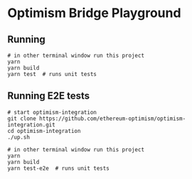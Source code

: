 # Optimism Bridge Playground

## Running

```
# in other terminal window run this project
yarn
yarn build
yarn test  # runs unit tests
```

## Running E2E tests

```
# start optimism-integration
git clone https://github.com/ethereum-optimism/optimism-integration.git
cd optimism-integration
./up.sh

# in other terminal window run this project
yarn
yarn build
yarn test-e2e  # runs unit tests
```
